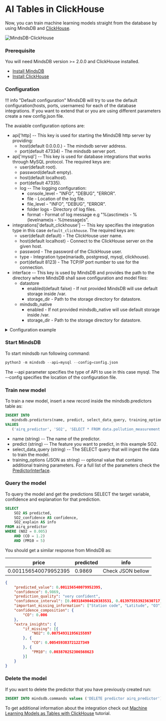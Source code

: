 # AI Tables in ClickHouse

Now, you can train machine learning models straight from the database by using MindsDB and [ClickHouse](https://clickhouse.tech/).

![MindsDB-ClickHouse](/assets/clickhouse-mdb-diagram.png)


### Prerequisite

You will need MindsDB version >= 2.0.0 and ClickHouse installed.

* [Install MindsDB](/Installing/)
* [Install ClickHouse](https://clickhouse.tech/docs/en/getting-started/install/)

### Configuration

!!! info "Default configuration"
    MindsDB will try to use the default configuration(hosts, ports, usernames) for each of the database integrations. If you want to extend that or you are
    using different parameters create a new config.json file.

The avaiable configuration options are:

* api['http] -- This key is used for starting the MindsDB http server by providing:
    * host(default 0.0.0.0.) - The mindsdb server address.
    * port(default 47334) - The mindsdb server port.
* api['mysql'] -- This key is used for database integrations that works through MySQL protocol. The required keys are:
    * user(default root).
    * password(default empty).
    * host(default localhost).
    * port(default 47335).
    * log -- The logging configuration:
        * console_level - "INFO", "DEBUG", "ERROR".
        * file - Location of the log file.
        * file_level - "INFO", "DEBUG", "ERROR".
        * folder logs - Directory of log files.
        * format - Format of log message e.g "%(asctime)s - %(levelname)s - %(message)s".
* integrations['default_clickhouse'] -- This key specifies the integration type in this case `default_clickhouse`. The required keys are:
    * user(default default) - The ClickHouse user name.
    * host(default localhost) - Connect to the ClickHouse server on the given host.
    * password - The password of the ClickHouse user.
    * type - Integration type(mariadb, postgresql, mysql, clickhouse).
    * port(default 8123) - The TCP/IP port number to use for the connection.
* interface -- This key is used by MindsDB and provides the path to the directory where MindsDB shall save configuration and model files:
    * datastore
        * enabled(default false) - If not provided MindsDB will use default storage inside /var.
        * storage_dir - Path to the storage directory for datastore.
    * mindsdb_native
        * enabled -  If not provided mindsdb_native will use default storage inside /var.
        * storage_dir - Path to the storage directory for datastore.


<details class="success">
    <summary> Configuration example</summary>  
```json
{
    "api": {
        "http": {
            "host": "0.0.0.0",
            "port": "47334"
        },
        "mysql": {
            "host": "127.0.0.1",
            "password": "",
            "port": "47335",
            "user": "root"
        }
    },
    "config_version": "1.3",
    "debug": true,
    "integrations": {
      "default_clickhouse": {
          "enabled": true,
          "host": "localhost",
          "password": "root",
          "port": 8123,
          "type": "mysql",
          "user": "root"
      }
    },
    "log": {
        "level": {
            "console": "DEBUG",
            "file": "INFO"
        }
    },
    "storage_dir": "/storage"
}
```
</details>

### Start MindsDB
To start mindsdb run following command:

```python
python3 -m mindsdb --api=mysql --config=config.json
```
The --api parameter specifies the type of API to use in this case mysql.
The --config specifies the location of the configuration file.

### Train new model

To train a new model, insert a new record inside the mindsdb.predictors table as:

```sql
INSERT INTO
   mindsdb.predictors(name, predict, select_data_query, training_options)
VALUES
   ('airq_predictor', 'SO2', 'SELECT * FROM data.pollution_measurement', {"option": "value"});
```

* name (string) -- The name of the predictor.
* predict (string) --  The feature you want to predict, in this example SO2.
* select_data_query (string) -- The SELECT query that will ingest the data to train the model.
* training_options (JSON as string) -- optional value that contains additional training parameters. For a full list of the parameters check the [PredictorInterface](/PredictorInterface/#learn).

### Query the model

To query the model and get the predictions SELECT the target variable, confidence and explanation for that prediction.

```sql
SELECT
    SO2 AS predicted,
    SO2_confidence AS confidence,
    SO2_explain AS info
FROM airq_predictor
WHERE (NO2 = 0.005)
    AND (CO = 1.2)
    AND (PM10 = 5)
```
You should get a similar response from MindsDB as:

| price  | predicted | info   |
|----------------|------------|------|
| 0.001156540079952395 | 0.9869 | Check JSON bellow  |


```json
{
    "predicted_value": 0.001156540079952395,
    "confidence": 0.9869,
    "prediction_quality": "very confident",
    "confidence_interval": [0.003184904620383531, 0.013975553923630717],
    "important_missing_information": ["Station code", "Latitude", "O3"],
    "confidence_composition": {
        "CO": 0.006
    },
    "extra_insights": {
        "if_missing": [{
            "NO2": 0.007549311956155897
        }, {
            "CO": 0.005459383721227349
        }, {
            "PM10": 0.003870252306568623
        }]
    }
}
```
### Delete the model
If you want to delete the predictor that you have previously created run:

```sql
INSERT INTO mindsdb.commands values ('DELETE predictor airq_predictor');
```

To get additional information about the integration check out [Machine Learning Models as Tables with ClickHouse](https://www.mindsdb.com/blog/machine-learning-models-as-tables) tutorial.
